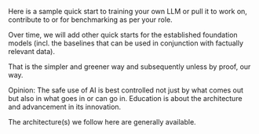 Here is a sample quick start to training your own LLM or pull it to work on, contribute to or for benchmarking as 
per your role.

Over time, we will add other quick starts for the established foundation models (incl. the baselines that can be used in conjunction with factually relevant data). 

That is the simpler and greener way and subsequently unless by proof, our way.


Opinion:
The safe use of AI is best controlled not just by what comes out but also in what goes in or can go in.
Education is about the architecture and advancement in its innovation. 

The architecture(s) we follow here are generally available. 
